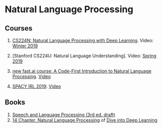 # Natural Language Processing

## Courses ##
1. [CS224N: Natural Language Processing with Deep Learning](https://web.stanford.edu/class/cs224n/). Video: [Winter 2019](https://www.youtube.com/playlist?list=PLoROMvodv4rOhcuXMZkNm7j3fVwBBY42z)

2. [Stanford CS224U: Natural Language Understanding]. Video: [Spring 2019](https://www.youtube.com/playlist?list=PLoROMvodv4rObpMCir6rNNUlFAn56Js20)

3. [new fast.ai course: A Code-First Introduction to Natural Language Processing](https://www.fast.ai/2019/07/08/fastai-nlp/). [Video](https://www.youtube.com/playlist?list=PLtmWHNX-gukKocXQOkQjuVxglSDYWsSh9)

4. [SPACY IRL 2019](https://irl.spacy.io/2019/). [Video](https://www.youtube.com/playlist?list=PLBmcuObd5An4UC6jvK_-eSl6jCvP1gwXc)

## Books ##
1. [Speech and Language Processing (3rd ed. draft)](https://web.stanford.edu/~jurafsky/slp3/)
2. [14 Chapter. Natural Language Processing](https://d2l.ai/chapter_natural-language-processing/index.html) of [Dive into Deep Learning](https://d2l.ai/)
